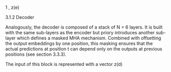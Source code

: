1 , z(e)

3.1.2 Decoder

Analogously, the decoder is composed of a stack of N = 6 layers. It is built with the same
sub-layers as the encoder but priory introduces another sub-layer which defines a masked
MHA mechanism. Combined with offsetting the output embeddings by one position, this
masking ensures that the actual predictions at position t can depend only on the outputs
at previous positions (see section 3.3.3).

The input of this block is represented with a vector z(d)